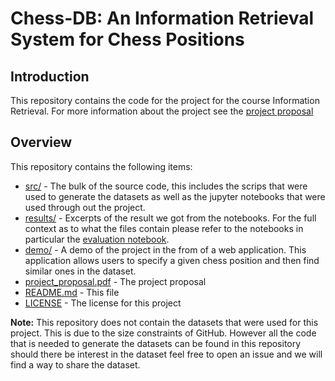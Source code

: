 # Chess-DB: An Information Retrieval System for Chess Positions

## Introduction
This repository contains the code for the project for the course Information Retrieval. For more information about the project see the [project proposal](./project_proposal.pdf)

## Overview
This repository contains the following items:
 - [src/](./src) - The bulk of the source code, this includes the scrips that were used to generate the datasets as well as the jupyter notebooks that were used through out the project.
 - [results/](./results) - Excerpts of the result we got from the notebooks. For the full context as to what the files contain please refer to the notebooks in particular the [evaluation notebook](./src/6-evaluation.ipynb).
 - [demo/](./demo/) - A demo of the project in the from of a web application. This application allows users to specify a given chess position and then find similar ones in the dataset. 
 - [project_proposal.pdf](./project_proposal.pdf) - The project proposal
 - [README.md](./README.md) - This file
 - [LICENSE](./LICENSE) - The license for this project

**Note:** This repository does not contain the datasets that were used for this project. This is due to the size constraints of GitHub. However all the code that is needed to generate the datasets can be found in this repository should there be interest in the dataset feel free to open an issue and we will find a way to share the dataset.